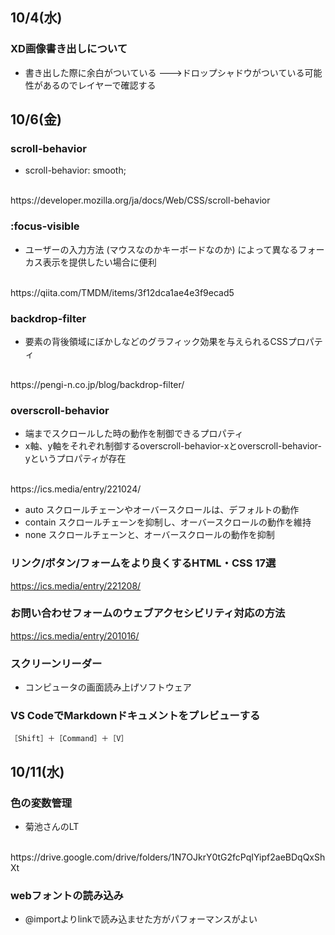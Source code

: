 ## 10/4(水)


### XD画像書き出しについて

- 書き出した際に余白がついている
  --->ドロップシャドウがついている可能性があるのでレイヤーで確認する


## 10/6(金)


### scroll-behavior

- scroll-behavior: smooth;
<br>
https://developer.mozilla.org/ja/docs/Web/CSS/scroll-behavior

### :focus-visible

- ユーザーの入力方法 (マウスなのかキーボードなのか) によって異なるフォーカス表示を提供したい場合に便利
<br>
https://qiita.com/TMDM/items/3f12dca1ae4e3f9ecad5

### backdrop-filter

- 要素の背後領域にぼかしなどのグラフィック効果を与えられるCSSプロパティ
<br>
https://pengi-n.co.jp/blog/backdrop-filter/

### overscroll-behavior

- 端までスクロールした時の動作を制御できるプロパティ
- x軸、y軸をそれぞれ制御するoverscroll-behavior-xとoverscroll-behavior-yというプロパティが存在
<br>
https://ics.media/entry/221024/


- auto	スクロールチェーンやオーバースクロールは、デフォルトの動作
- contain	スクロールチェーンを抑制し、オーバースクロールの動作を維持
- none	スクロールチェーンと、オーバースクロールの動作を抑制

### リンク/ボタン/フォームをより良くするHTML・CSS 17選

https://ics.media/entry/221208/

### お問い合わせフォームのウェブアクセシビリティ対応の方法

https://ics.media/entry/201016/

### スクリーンリーダー

- コンピュータの画面読み上げソフトウェア

### VS CodeでMarkdownドキュメントをプレビューする

```
［Shift］＋［Command］＋［V］
```


## 10/11(水)

### 色の変数管理

- 菊池さんのLT
<br>
https://drive.google.com/drive/folders/1N7OJkrY0tG2fcPqIYipf2aeBDqQxShXt

### webフォントの読み込み

- @importよりlinkで読み込ませた方がパフォーマンスがよい